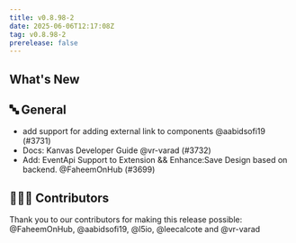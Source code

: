```yaml
---
title: v0.8.98-2
date: 2025-06-06T12:17:08Z
tag: v0.8.98-2
prerelease: false
---
```


## What's New
## 🔤 General
- add support for adding external link to components @aabidsofi19 (#3731)
- Docs: Kanvas Developer Guide @vr-varad (#3732)
- Add: EventApi Support to Extension \&\& Enhance:Save Design based on backend. @FaheemOnHub (#3699)

## 👨🏽‍💻 Contributors

Thank you to our contributors for making this release possible:
@FaheemOnHub, @aabidsofi19, @l5io, @leecalcote and @vr-varad

